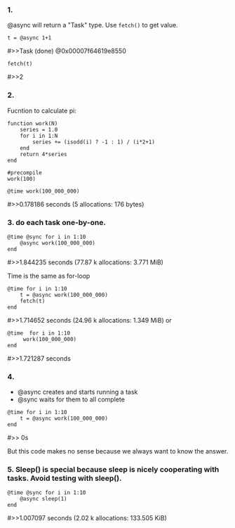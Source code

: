 ### 1.
@async will return a "Task" type.
Use `fetch()` to get value. 

```
t = @async 1+1
```
#>>Task (done) @0x00007f64619e8550

```
fetch(t)
```
#>>2


### 2.
Fucntion to calculate pi:
```
function work(N)
    series = 1.0
    for i in 1:N
        series += (isodd(i) ? -1 : 1) / (i*2+1)
    end
    return 4*series
end
```

```
#precompile
work(100)
```
```
@time work(100_000_000)
```
#>>0.178186 seconds (5 allocations: 176 bytes)

### 3. do each task one-by-one. 
```
@time @sync for i in 1:10
    @async work(100_000_000)
end
```
#>>1.844235 seconds (77.87 k allocations: 3.771 MiB)

Time is the same as for-loop
```
@time for i in 1:10
    t = @async work(100_000_000)
    fetch(t)
end
```
#>>1.714652 seconds (24.96 k allocations: 1.349 MiB)
or
```
@time  for i in 1:10
     work(100_000_000)
end
```
#>>1.721287 seconds

### 4.
* @async creates and starts running a task
* @sync waits for them to all complete
```
@time for i in 1:10
    t = @async work(100_000_000)
end
```
#>> 0s

But this code makes no sense because we always want to know the answer.


### 5. Sleep() is special because sleep is nicely cooperating with tasks. Avoid testing with sleep().
```
@time @sync for i in 1:10
    @async sleep(1)
end
```
#>>1.007097 seconds (2.02 k allocations: 133.505 KiB)

